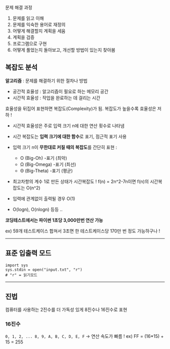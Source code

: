 문제 해결 과정
1. 문제를 읽고 이해
2. 문제를 익숙한 용어로 재정의
3. 어떻게 해결할지 계획을 세움
4. 계획을 검증
5. 프로그램으로 구현
6. 어떻게 풀었는지 돌아보고, 개선할 방법이 있는지 찾아봄

## 복잡도 분석
**알고리즘** : 문제를 해결하기 위한 절차나 방법
- 공간적 효율성 : 알고리즘이 필요로 하는 메모리 공간
- 시간적 효율성 : 작업을 완료하는 데 걸리는 시간

효율성을 뒤집어 표현하면 복잡도(Complexity)가 됨. 복잡도가 높을수록 효율성은 저하 !
- 시간적 효율성은 주로 입력 크기 n에 대한 연산 횟수로 나타냄

- 시간 복잡도는 **입력 크기에 대한 함수**로 표기, 점근적 표기 사용
- 입력 크기 n이 **무한대로 커질 때의 복잡도**를 간단히 표현 : 
  - O (Big-Oh) -표기 (최악)
  - Ω (Big-Omega) -표기 (최선)
  - Θ (Big-Theta) -표기 (평균)
- 최고차항의 계수 1로 만든 상태가 시간복잡도 ! f(n) = 2n^2-7n이면 f(n)의 시간복잡도는 O(n^2)
- 입력에 관계없이 출력될 경우 O(1)
- O(logn), O(nlogn) 등등 ..

**코딩테스트에서는 파이썬 1초당 3,000만번 연산 가능**

ex) 59개 테스트케이스 합쳐서 3초면 한 테스트케이스당 170만 번 정도 가능하구나 !

---

## 표준 입출력 모드
```
import sys
sys.stdin = open("input.txt", "r")
# "r" = 읽기모드
```
---

## 진법
컴퓨터를 사용하는 2진수를 더 가독성 있게 8진수나 16진수로 표현 

### 16진수
 `0, 1, 2, ... 8, 9, A, B, C, D, E, F` -> 연산 속도가 빠름 ! ex) FF = (16*15) + 15 = 255